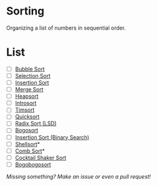 # Sorting

Organizing a list of numbers in sequential order.

# List

- [ ] [Bubble Sort](https://en.wikipedia.org/wiki/Bubble_sort)
- [ ] [Selection Sort](https://en.wikipedia.org/wiki/Selection_sort)
- [ ] [Insertion Sort](https://en.wikipedia.org/wiki/Insertion_sort)
- [ ] [Merge Sort](https://en.wikipedia.org/wiki/Merge_sort)
- [ ] [Heapsort](https://en.wikipedia.org/wiki/Heapsort)
- [ ] [Introsort](https://en.wikipedia.org/wiki/Introsort)
- [ ] [Timsort](https://en.wikipedia.org/wiki/Timsort)
- [ ] [Quicksort](https://en.wikipedia.org/wiki/Quicksort)
- [ ] [Radix Sort (LSD)](https://en.wikipedia.org/wiki/Radix_sort#Least_significant_digit)
- [ ] [Bogosort](https://en.wikipedia.org/wiki/Bogosort)
- [ ] [Insertion Sort (Binary Search)](https://en.wikipedia.org/wiki/Insertion_sort#Variants)
- [ ] [Shellsort](https://en.wikipedia.org/wiki/Shellsort)*
- [ ] [Comb Sort](https://en.wikipedia.org/wiki/Comb_sort)*
- [ ] [Cocktail Shaker Sort](https://en.wikipedia.org/wiki/Cocktail_shaker_sort)
- [ ] [Bogobogosort](https://www.dangermouse.net/esoteric/bogobogosort.html)

*Missing something?  Make an issue or even a pull request!*